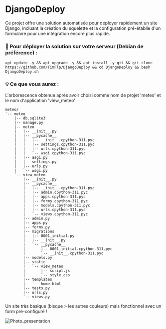 # DjangoDeploy
Ce projet offre une solution automatisée pour déployer rapidement un site Django, incluant la création du squelette et la configuration pré-établie d'un formulaire pour une intégration encore plus rapide.

### 🚀 Pour déployer la solution sur votre serveur (Debian de préférence) :
    apt update -y && apt upgrade -y && apt install -y git && git clone https://github.com/TimFlp/DjangoDeploy && cd DjangoDeploy && bash DjangoDeploy.sh

### 💡 Ce que vous aurez :
L'arborescence obtenue après avoir choisi comme nom de projet 'meteo' et le nom d'application 'view_meteo'

    meteo/
    `-- meteo
        |-- db.sqlite3
        |-- manage.py
        |-- meteo
        |   |-- __init__.py
        |   |-- __pycache__
        |   |   |-- __init__.cpython-311.pyc
        |   |   |-- settings.cpython-311.pyc
        |   |   |-- urls.cpython-311.pyc
        |   |   `-- wsgi.cpython-311.pyc
        |   |-- asgi.py
        |   |-- settings.py
        |   |-- urls.py
        |   `-- wsgi.py
        `-- view_meteo
            |-- __init__.py
            |-- __pycache__
            |   |-- __init__.cpython-311.pyc
            |   |-- admin.cpython-311.pyc
            |   |-- apps.cpython-311.pyc
            |   |-- forms.cpython-311.pyc
            |   |-- models.cpython-311.pyc
            |   |-- urls.cpython-311.pyc
            |   `-- views.cpython-311.pyc
            |-- admin.py
            |-- apps.py
            |-- forms.py
            |-- migrations
            |   |-- 0001_initial.py
            |   |-- __init__.py
            |   `-- __pycache__
            |       |-- 0001_initial.cpython-311.pyc
            |       `-- __init__.cpython-311.pyc
            |-- models.py
            |-- static
            |   `-- view_meteo
            |       |-- script.js
            |       `-- style.css
            |-- templates
            |   `-- home.html
            |-- tests.py
            |-- urls.py
            `-- views.py

Un site très basique (bisque > les autres couleurs) mais fonctionnel avec un form pré-configuré !

![Photo_presentation](https://github.com/TimFlp/DjangoDeploy/Images/basique.png)

